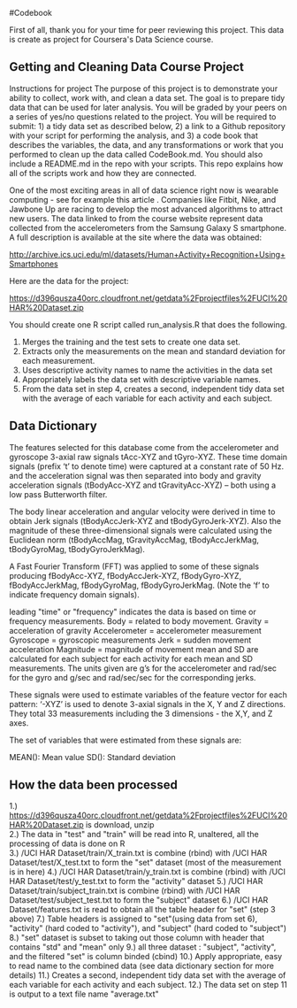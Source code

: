 #Codebook

First of all, thank you for your time for peer reviewing this project.
This data is create as project for Coursera's Data Science course.

## Getting and Cleaning Data Course Project
Instructions for project The purpose of this project is to demonstrate your ability to collect, work with, and clean a data set. The goal is to prepare tidy data that can be used for later analysis. You will be graded by your peers on a series of yes/no questions related to the project. You will be required to submit: 1) a tidy data set as described below, 2) a link to a Github repository with your script for performing the analysis, and 3) a code book that describes the variables, the data, and any transformations or work that you performed to clean up the data called CodeBook.md. You should also include a README.md in the repo with your scripts. This repo explains how all of the scripts work and how they are connected.

One of the most exciting areas in all of data science right now is wearable computing - see for example this article . Companies like Fitbit, Nike, and Jawbone Up are racing to develop the most advanced algorithms to attract new users. The data linked to from the course website represent data collected from the accelerometers from the Samsung Galaxy S smartphone. A full description is available at the site where the data was obtained:

http://archive.ics.uci.edu/ml/datasets/Human+Activity+Recognition+Using+Smartphones

Here are the data for the project:

https://d396qusza40orc.cloudfront.net/getdata%2Fprojectfiles%2FUCI%20HAR%20Dataset.zip

You should create one R script called run_analysis.R that does the following.

1. Merges the training and the test sets to create one data set.
2. Extracts only the measurements on the mean and standard deviation for each measurement.
3. Uses descriptive activity names to name the activities in the data set
4. Appropriately labels the data set with descriptive variable names.
5. From the data set in step 4, creates a second, independent tidy data set with the average of each variable for each activity and each subject.

## Data Dictionary
The features selected for this database come from the accelerometer and gyroscope 3-axial raw signals tAcc-XYZ and tGyro-XYZ. These time domain signals (prefix ‘t’ to denote time) were captured at a constant rate of 50 Hz. and the acceleration signal was then separated into body and gravity acceleration signals (tBodyAcc-XYZ and tGravityAcc-XYZ) – both using a low pass Butterworth filter.

The body linear acceleration and angular velocity were derived in time to obtain Jerk signals (tBodyAccJerk-XYZ and tBodyGyroJerk-XYZ). Also the magnitude of these three-dimensional signals were calculated using the Euclidean norm (tBodyAccMag, tGravityAccMag, tBodyAccJerkMag, tBodyGyroMag, tBodyGyroJerkMag).

A Fast Fourier Transform (FFT) was applied to some of these signals producing fBodyAcc-XYZ, fBodyAccJerk-XYZ, fBodyGyro-XYZ, fBodyAccJerkMag, fBodyGyroMag, fBodyGyroJerkMag. (Note the ‘f’ to indicate frequency domain signals).


leading "time" or "frequency" indicates the data is based on time or frequency measurements.
Body = related to body movement.
Gravity = acceleration of gravity
Accelerometer = accelerometer measurement
Gyroscope = gyroscopic measurements
Jerk = sudden movement acceleration
Magnitude = magnitude of movement
mean and SD are calculated for each subject for each activity for each mean and SD measurements.
The units given are g’s for the accelerometer and rad/sec for the gyro and g/sec and rad/sec/sec for the corresponding jerks.

These signals were used to estimate variables of the feature vector for each pattern:
‘-XYZ’ is used to denote 3-axial signals in the X, Y and Z directions. They total 33 measurements including the 3 dimensions - the X,Y, and Z axes.


The set of variables that were estimated from these signals are:

MEAN(): Mean value
SD(): Standard deviation

## How the data been processed
1.) https://d396qusza40orc.cloudfront.net/getdata%2Fprojectfiles%2FUCI%20HAR%20Dataset.zip is download, unzip<br>
2.) The data in "test" and "train" will be read into R, unaltered, all the processing of data is done on R<br>
3.) /UCI HAR Dataset/train/X_train.txt is combine (rbind) with /UCI HAR Dataset/test/X_test.txt to form the "set" dataset (most of the measurement is in here)
4.) /UCI HAR Dataset/train/y_train.txt is combine (rbind) with /UCI HAR Dataset/test/y_test.txt to form the "activity" dataset
5.) /UCI HAR Dataset/train/subject_train.txt is combine (rbind) with /UCI HAR Dataset/test/subject_test.txt to form the "subject" dataset
6.) /UCI HAR Dataset/features.txt is read to obtain all the table header for "set" (step 3 above)
7.) Table headers is assigned to "set"(using data from set 6), "activity" (hard coded to "activity"), and "subject" (hard coded to "subject")
8.) "set" dataset is subset to taking out those column with header that contains "std" and "mean" only
9.) all three dataset : "subject", "activity", and the filtered "set" is column binded (cbind)
10.) Apply appropriate, easy to read name to the combined data (see data dictionary section for more details)
11.) Creates a second, independent tidy data set with the average of each variable for each activity and each subject.
12.) The data set on step 11 is output to a text file name "average.txt"

